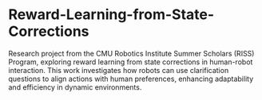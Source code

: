# Reward-Learning-from-State-Corrections
Research project from the CMU Robotics Institute Summer Scholars (RISS) Program, exploring reward learning from state corrections in human-robot interaction. This work investigates how robots can use clarification questions to align actions with human preferences, enhancing adaptability and efficiency in dynamic environments.
